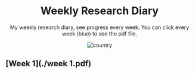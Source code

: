 <h1 align="center">Weekly Research Diary</h1>
<div align="center">

My weekly research diary, see progress every week. You can click every week (blue) to see the pdf file.

![country](https://img.shields.io/badge/country-China-red)

</div>

## [Week 1](./week 1.pdf)


